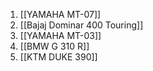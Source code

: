 1. [[YAMAHA MT-07]] 
2. [[Bajaj Dominar 400 Touring]]
3. [[YAMAHA MT-03]] 
4. [[BMW G 310 R]]
5. [[KTM DUKE 390]]
